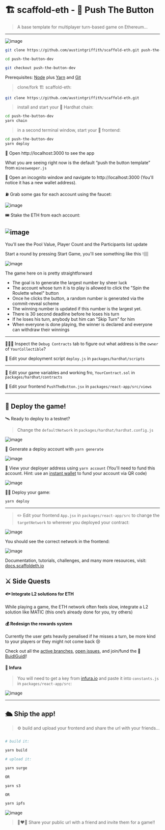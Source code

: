 
# 🏗 scaffold-eth - 🎲 Push The Button
> A base template for multiplayer turn-based game on Ethereum...
---

![image](https://user-images.githubusercontent.com/2653167/124158108-c14ca380-da56-11eb-967e-69cde37ca8eb.png)

```bash
git clone https://github.com/austintgriffith/scaffold-eth.git push-the-button-dev

cd push-the-button-dev

git checkout push-the-button-dev
```

Prerequisites: [Node](https://nodejs.org/en/download/) plus [Yarn](https://classic.yarnpkg.com/en/docs/install/) and [Git](https://git-scm.com/downloads)

> clone/fork 🏗 scaffold-eth:

```bash
git clone https://github.com/austintgriffith/scaffold-eth.git
```

> install and start your 👷‍ Hardhat chain:

```bash
cd push-the-button-dev
yarn chain
```

> in a second terminal window, start your 📱 frontend:

```bash
cd push-the-button-dev
yarn deploy

```

📱 Open http://localhost:3000 to see the app

What you are seeing right now is the default “push the button template” from `minesweeper.js`

👛 Open an incognito window and navigate to http://localhost:3000 (You'll notice it has a new wallet address).


⛽️ Grab some gas for each account using the faucet:

![image](https://user-images.githubusercontent.com/31567169/110157380-87012b80-7e01-11eb-88a3-4d6652368c87.png)


🎟 Stake the ETH from each account:

![image](https://user-images.githubusercontent.com/31567169/110157434-98e2ce80-7e01-11eb-8b42-b37af72b7766.png)
---
You'll see the Pool Value, Player Count and the Participants list update

Start a round by pressing Start Game, you'll see something like this 👇🏽

![image](https://user-images.githubusercontent.com/31567169/110158029-52da3a80-7e02-11eb-9132-8108d5f5998f.png)


The game here on is pretty straightforward
- The goal is to generate the largest number by sheer luck
- The account whose turn it is to play is allowed to click the "Spin the Roulette wheel" button
- Once he clicks the button, a random number is generated via the commit-reveal scheme
- The winning number is updated if this number is the largest yet. 
- There is 30 second deadline before he loses his turn
- If he loses his turn, anybody but him can "Skip Turn" for him
- When everyone is done playing, the winner is declared and everyone can withdraw their winnings
---


🕵🏻‍♂️ Inspect the `Debug Contracts` tab to figure out what address is the `owner` of `YourCollectible`?

💼 Edit your deployment script `deploy.js` in `packages/hardhat/scripts`

---

🔏 Edit your game variables and working fro, `YourContract.sol` in `packages/hardhat/contracts`

📝 Edit your frontend `PushTheButton.jsx` in `packages/react-app/src/views`


---

## 📡 Deploy the game!

🛰 Ready to deploy to a testnet?

> Change the `defaultNetwork` in `packages/hardhat/hardhat.config.js`

![image](https://user-images.githubusercontent.com/2653167/109538427-4d38c980-7a7d-11eb-878b-b59b6d316014.png)

🔐 Generate a deploy account with `yarn generate`

![image](https://user-images.githubusercontent.com/2653167/109537873-a2c0a680-7a7c-11eb-95de-729dbf3399a3.png)


👛 View your deployer address using `yarn account` (You'll need to fund this account. Hint: use an [instant wallet](https://instantwallet.io) to fund your account via QR code)

![image](https://user-images.githubusercontent.com/2653167/109537339-ff6f9180-7a7b-11eb-85b0-46cd72311d12.png)

👨‍🎤 Deploy your game:

```bash
yarn deploy
```
---

> ✏️ Edit your frontend `App.jsx` in `packages/react-app/src` to change the `targetNetwork` to wherever you deployed your contract:

![image](https://user-images.githubusercontent.com/2653167/109539175-3e9ee200-7a7e-11eb-8d26-3b107a276461.png)

You should see the correct network in the frontend:

![image](https://user-images.githubusercontent.com/2653167/109539305-655d1880-7a7e-11eb-9385-c169645dc2b5.png)

Documentation, tutorials, challenges, and many more resources, visit: [docs.scaffoldeth.io](https://docs.scaffoldeth.io)


## ⚔️ Side Quests

#### 🐟 Integrate L2 solutions for ETH
While playing a game, the ETH network often feels slow, integrate a L2 solution like MATIC (this one’s already done for you, try others)

#### 💰 Redesign the rewards system 
Currently the user gets heavily penalised if he misses a turn, be more kind to your players or they might not come back 😢

Check out all the [active branches](https://github.com/austintgriffith/scaffold-eth/branches/active), [open issues](https://github.com/austintgriffith/scaffold-eth/issues), and join/fund the 🏰 [BuidlGuidl](https://BuidlGuidl.com)!

#### 🔶 Infura

> You will need to get a key from [infura.io](https://infura.io) and paste it into `constants.js` in `packages/react-app/src`:

![image](https://user-images.githubusercontent.com/2653167/109541146-b5d57580-7a80-11eb-9f9e-04ea33f5f45a.png)

---

## 🛳 Ship the app!

> ⚙️ build and upload your frontend and share the url with your friends...

```bash

# build it:

yarn build

# upload it:

yarn surge

OR

yarn s3

OR

yarn ipfs
```

![image](https://user-images.githubusercontent.com/2653167/109540985-7575f780-7a80-11eb-9ebd-39079cc2eb55.png)

> 👩‍❤️‍👨 Share your public url with a friend and invite them for a game!!
